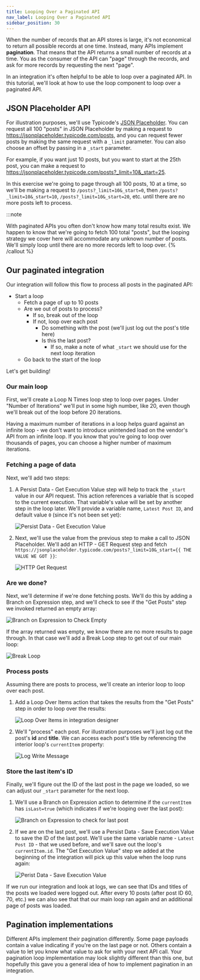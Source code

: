 ```yaml
---
title: Looping Over a Paginated API
nav_label: Looping Over a Paginated API
sidebar_position: 30
---
```


When the number of records that an API stores is large, it's not economical to return all possible records at one time.
Instead, many APIs implement **pagination**.
That means that the API returns a small number of records at a time.
You as the consumer of the API can "page" through the records, and ask for more records by requesting the next "page".

In an integration it's often helpful to be able to loop over a paginated API.
In this tutorial, we'll look at how to use the loop component to loop over a paginated API.

## JSON Placeholder API

For illustration purposes, we'll use Typicode's [JSON Placeholder](https://jsonplaceholder.typicode.com/).
You can request all 100 "posts" in JSON Placeholder by making a request to https://jsonplaceholder.typicode.com/posts, and you can request fewer posts by making the same request with a `_limit` parameter.
You can also choose an offset by passing in a `_start` parameter.

For example, if you want just 10 posts, but you want to start at the 25th post, you can make a request to https://jsonplaceholder.typicode.com/posts?_limit=10&_start=25.

In this exercise we're going to page through all 100 posts, 10 at a time, so we'll be making a request to `/posts?_limit=10&_start=0`, then `/posts?_limit=10&_start=10`, `/posts?_limit=10&_start=20`, etc. until there are no more posts left to process.

:::note

With paginated APIs you often don't know how many total results exist. We happen to know that we're going to fetch 100 total "posts", but the looping strategy we cover here will accommodate any unknown number of posts. We'll simply loop until there are no more records left to loop over.
{% /callout  %}

## Our paginated integration

Our integration will follow this flow to process all posts in the paginated API:

- Start a loop
  - Fetch a page of up to 10 posts
  - Are we out of posts to process?
    - If so, break out of the loop
    - If not, loop over each post
      - Do something with the post (we'll just log out the post's title here)
      - Is this the last post?
        - If so, make a note of what `_start` we should use for the next loop iteration
  - Go back to the start of the loop

Let's get building!

### Our main loop

First, we'll create a Loop N Times loop step to loop over pages.
Under "Number of Iterations" we'll put in some high number, like 20, even though we'll break out of the loop before 20 iterations.

Having a maximum number of iterations in a loop helps guard against an infinite loop - we don't want to introduce unintended load on the vendor's API from an infinite loop.
If you know that you're going to loop over thousands of pages, you can choose a higher number of maximum iterations.

### Fetching a page of data

Next, we'll add two steps:

1. A Persist Data - Get Execution Value step will help to track the `_start` value in our API request.
   This action references a variable that is scoped to the current execution.
   That variable's value will be set by another step in the loop later.
   We'll provide a variable name, `Latest Post ID`, and default value `0` (since it's not been set yet):

     ![Persist Data - Get Execution Value](/assets/get-execution-value.png)

2. Next, we'll use the value from the previous step to make a call to JSON Placeholder.
   We'll add an HTTP - GET Request step and fetch `https://jsonplaceholder.typicode.com/posts?_limit=10&_start={{ THE VALUE WE GOT }}`:

    ![HTTP Get Request](/assets/get-posts.png)

### Are we done?

Next, we'll determine if we're done fetching posts.
We'll do this by adding a Branch on Expression step, and we'll check to see if the "Get Posts" step we invoked returned an empty array:

 ![Branch on Expression to Check Empty](/assets/branch-on-empty.png)

If the array returned was empty, we know there are no more results to page through.
In that case we'll add a Break Loop step to get out of our main loop:

 ![Break Loop](/assets/break-loop.png)

### Process posts

Assuming there are posts to process, we'll create an interior loop to loop over each post.

1. Add a Loop Over Items action that takes the results from the "Get Posts" step in order to loop over the results:

    ![Loop Over Items in integration designer](/assets/loop-over-posts.png)

1. We'll "process" each post.
   For illustration purposes we'll just log out the post's **id** and **title**.
   We can access each post's title by referencing the interior loop's `currentItem` property:

    ![Log Write Message](/assets/log-out-post.png)

### Store the last item's ID

Finally, we'll figure out the ID of the last post in the page we loaded, so we can adjust our `_start` parameter for the next loop.

1. We'll use a Branch on Expression action to determine if the `currentItem` has `isLast=true` (which indicates if we're looping over the last post):

    ![Branch on Expression to check for last post](/assets/is-last-post.png)

2. If we are on the last post, we'll use a Persist Data - Save Execution Value to save the ID of the last post.
   We'll use the same variable name - `Latest Post ID` - that we used before, and we'll save out the loop's `currentItem.id`.
   The "Get Execution Value" step we added at the beginning of the integration will pick up this value when the loop runs again:

    ![Perist Data - Save Execution Value](/assets/save-execution-value.png)

If we run our integration and look at logs, we can see that IDs and titles of the posts we loaded were logged out.
After every 10 posts (after post ID 60, 70, etc.) we can also see that that our main loop ran again and an additional page of posts was loaded.

## Pagination implementations

Different APIs implement their pagination differently.
Some page payloads contain a value indicating if you're on the last page or not.
Others contain a value to let you know what value to ask for with your next API call.
Your pagination loop implementation may look slightly different than this one, but hopefully this gave you a general idea of how to implement pagination in an integration.
